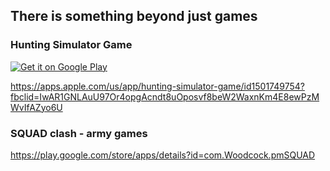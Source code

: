 ## There is something beyond just games


### Hunting Simulator Game

<a href='https://play.google.com/store/apps/details?id=com.woodcock.huntingsimulator&pcampaignid=pcampaignidMKT-Other-global-all-co-prtnr-py-PartBadge-Mar2515-1'><img alt='Get it on Google Play' src='https://play.google.com/intl/en_us/badges/static/images/badges/en_badge_web_generic.png'/></a>

https://apps.apple.com/us/app/hunting-simulator-game/id1501749754?fbclid=IwAR1GNLAuU97Or4opgAcndt8uOposvf8beW2WaxnKm4E8ewPzMWvIfAZyo6U


### SQUAD clash - army games

https://play.google.com/store/apps/details?id=com.Woodcock.pmSQUAD
